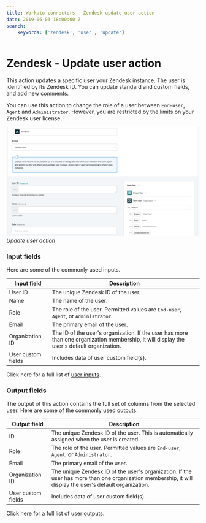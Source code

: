 ```yaml
---
title: Workato connectors - Zendesk update user action
date: 2019-06-03 18:00:00 Z
search:
    keywords: ['zendesk', 'user', 'update']
---
```


# Zendesk - Update user action
This action updates a specific user your Zendesk instance. The user is identified by its Zendesk ID. You can update standard and custom fields, and add new comments.

You can use this action to change the role of a user between `End-user`, `Agent` and `Administrator`. However, you are restricted by the limits on your Zendesk user license.

![Update user action](/assets/images/connectors/zendesk/update-user-action.png)
*Update user action*

### Input fields
Here are some of the commonly used inputs.

| Input field  | Description                                  |
|--------------|----------------------------------------------|
| User ID      | The unique Zendesk ID of the user.           |
| Name         | The name of the user.                        |
| Role         | The role of the user. Permitted values are `End-user`, `Agent`, or `Administrator`. |
| Email        | The primary email of the user.               |
| Organization ID | The ID of the user's organization. If the user has more than one organization membership, it will display the user's default organization. |
| User custom fields | Includes data of user custom field(s). |

Click here for a full list of [user inputs](/connectors/zendesk/user-fields.md#user-input-fields).

### Output fields
The output of this action contains the full set of columns from the selected user. Here are some of the commonly used outputs.

| Output field | Description                                  |
|--------------|----------------------------------------------|
| ID           | The unique Zendesk ID of the user. This is automatically assigned when the user is created. |
| Role         | The role of the user. Permitted values are `End-user`, `Agent`, or `Administrator`. |
| Email        | The primary email of the user.               |
| Organization ID | The unique Zendesk ID of the user's organization. If the user has more than one organization membership, it will display the user's default organization. |
| User custom fields | Includes data of user custom field(s). |

Click here for a full list of [user outputs](/connectors/zendesk/user-fields.md#user-output-fields).
